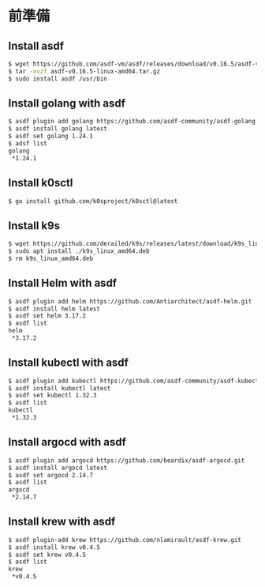 # 前準備

## Install asdf

```sh
$ wget https://github.com/asdf-vm/asdf/releases/download/v0.16.5/asdf-v0.16.5-linux-amd64.tar.gz
$ tar -xvzf asdf-v0.16.5-linux-amd64.tar.gz
$ sudo install asdf /usr/bin
```

## Install golang with asdf

```sh
$ asdf plugin add golang https://github.com/asdf-community/asdf-golang.git
$ asdf install golang latest
$ asdf set golang 1.24.1
$ adsf list
golang
 *1.24.1
```

## Install k0sctl 

```sh
$ go install github.com/k0sproject/k0sctl@latest
```

## Install k9s

```sh
$ wget https://github.com/derailed/k9s/releases/latest/download/k9s_linux_amd64.deb
$ sudo apt install ./k9s_linux_amd64.deb
$ rm k9s_linux_amd64.deb
```

## Install Helm with asdf

```sh
$ asdf plugin add helm https://github.com/Antiarchitect/asdf-helm.git
$ asdf install helm latest
$ asdf set helm 3.17.2
$ asdf list
helm
 *3.17.2
```

## Install kubectl with asdf

```sh
$ asdf plugin add kubectl https://github.com/asdf-community/asdf-kubectl.git
$ asdf install kubectl latest
$ asdf set kubectl 1.32.3
$ asdf list
kubectl
 *1.32.3
```

## Install argocd with asdf

```sh
$ asdf plugin add argocd https://github.com/beardix/asdf-argocd.git
$ asdf install argocd latest
$ asdf set argocd 2.14.7
$ asdf list
argocd
 *2.14.7
```

## Install krew with asdf

```sh
$ asdf plugin-add krew https://github.com/nlamirault/asdf-krew.git
$ asdf install krew v0.4.5
$ asdf set krew v0.4.5
$ asdf list
krew
 *v0.4.5
```
